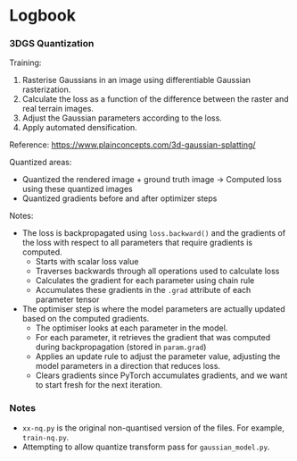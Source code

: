 # Logbook

### 3DGS Quantization

Training:
1. Rasterise Gaussians in an image using differentiable Gaussian rasterization.
2. Calculate the loss as a function of the difference between the raster and real terrain images.
3. Adjust the Gaussian parameters according to the loss.
4. Apply automated densification.

Reference: https://www.plainconcepts.com/3d-gaussian-splatting/

Quantized areas:
- Quantized the rendered image + ground truth image
-> Computed loss using these quantized images
- Quantized gradients before and after optimizer steps 

Notes:
- The loss is backpropagated using `loss.backward()` and the gradients of the loss with respect to all parameters that require gradients is computed.
    - Starts with scalar loss value
    - Traverses backwards through all operations used to calculate loss
    - Calculates the gradient for each parameter using chain rule
    - Accumulates these gradients in the `.grad` attribute of each parameter tensor
- The optimiser step is where the model parameters are actually updated based on the computed gradients.
    - The optimiser looks at each parameter in the model.
    - For each parameter, it retrieves the gradient that was computed during backpropagation (stored in `param.grad`)
    - Applies an update rule to adjust the parameter value, adjusting the model parameters in a direction that reduces loss.
    - Clears gradients since PyTorch accumulates gradients, and we want to start fresh for the next iteration.

### Notes

- `xx-nq.py` is the original non-quantised version of the files. For example, `train-nq.py`.
- Attempting to allow quantize transform pass for `gaussian_model.py`.